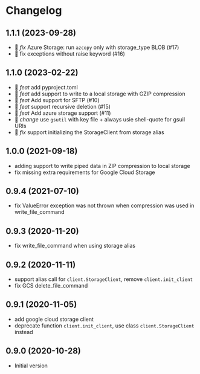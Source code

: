 # Changelog

## 1.1.1 (2023-09-28)

- :bug: *fix* Azure Storage: run `azcopy` only with storage_type BLOB (#17)
- :bug: fix exceptions without raise keyword (#16)

## 1.1.0 (2023-02-22)

- :tada: *feat* add pyproject.toml
- :tada: *feat* add support to write to a local storage with GZIP compression
- :tada: *feat* Add support for SFTP (#10)
- :tada: *feat* support recursive deletion (#15)
- :tada: *feat* Add azure storage support (#11)
- :rocket: *change* use `gsutil` with key file + always usie shell-quote for gsuil URIs
- :bug: *fix* support initializing the StorageClient from storage alias

## 1.0.0 (2021-09-18)

- adding support to write piped data in ZIP compression to local storage
- fix missing extra requirements for Google Cloud Storage

## 0.9.4 (2021-07-10)

- fix ValueError exception was not thrown when compression was used in write_file_command

## 0.9.3 (2020-11-20)

- fix write_file_command when using storage alias

## 0.9.2 (2020-11-11)

- support alias call for `client.StorageClient`, remove `client.init_client`
- fix GCS delete_file_command

## 0.9.1 (2020-11-05)

- add google cloud storage client
- deprecate function `client.init_client`, use class `client.StorageClient` instead

## 0.9.0 (2020-10-28)

- Initial version
